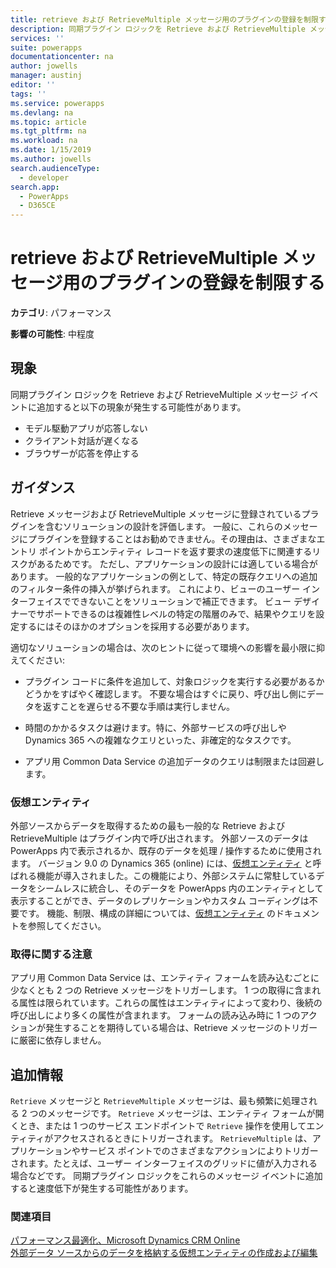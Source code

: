 ```yaml
---
title: retrieve および RetrieveMultiple メッセージ用のプラグインの登録を制限する | MicrosoftDocs
description: 同期プラグイン ロジックを Retrieve および RetrieveMultiple メッセージ イベントに追加すると速度低下が発生する可能性があります。
services: ''
suite: powerapps
documentationcenter: na
author: jowells
manager: austinj
editor: ''
tags: ''
ms.service: powerapps
ms.devlang: na
ms.topic: article
ms.tgt_pltfrm: na
ms.workload: na
ms.date: 1/15/2019
ms.author: jowells
search.audienceType:
  - developer
search.app:
  - PowerApps
  - D365CE
---
```

# <a name="limit-the-registration-of-plug-ins-for-retrieve-and-retrievemultiple-messages"></a>retrieve および RetrieveMultiple メッセージ用のプラグインの登録を制限する

**カテゴリ**: パフォーマンス

**影響の可能性**: 中程度

<a name='symptoms'></a>

## <a name="symptoms"></a>現象

同期プラグイン ロジックを Retrieve および RetrieveMultiple メッセージ イベントに追加すると以下の現象が発生する可能性があります。

- モデル駆動アプリが応答しない
- クライアント対話が遅くなる
- ブラウザーが応答を停止する

<a name='guidance'></a>

## <a name="guidance"></a>ガイダンス

Retrieve メッセージおよび RetrieveMultiple メッセージに登録されているプラグインを含むソリューションの設計を評価します。  一般に、これらのメッセージにプラグインを登録することはお勧めできません。その理由は、さまざまなエントリ ポイントからエンティティ レコードを返す要求の速度低下に関連するリスクがあるためです。  ただし、アプリケーションの設計には適している場合があります。 一般的なアプリケーションの例として、特定の既存クエリへの追加のフィルター条件の挿入が挙げられます。 これにより、ビューのユーザー インターフェイスでできないことをソリューションで補正できます。  ビュー デザイナーでサポートできるのは複雑性レベルの特定の階層のみで、結果やクエリを設定するにはそのほかのオプションを採用する必要があります。

適切なソリューションの場合は、次のヒントに従って環境への影響を最小限に抑えてください:

- プラグイン コードに条件を追加して、対象ロジックを実行する必要があるかどうかをすばやく確認します。 不要な場合はすぐに戻り、呼び出し側にデータを返すことを遅らせる不要な手順は実行しません。

- 時間のかかるタスクは避けます。特に、外部サービスの呼び出しや Dynamics 365 への複雑なクエリといった、非確定的なタスクです。

- アプリ用 Common Data Service の追加データのクエリは制限または回避します。

### <a name="virtual-entities"></a>仮想エンティティ

外部ソースからデータを取得するための最も一般的な Retrieve および RetrieveMultiple はプラグイン内で呼び出されます。 外部ソースのデータは PowerApps 内で表示されるか、既存のデータを処理 / 操作するために使用されます。 バージョン 9.0 の Dynamics 365 (online) には、[仮想エンティティ](/dynamics365/customer-engagement/developer/virtual-entities/get-started-ve) と呼ばれる機能が導入されました。この機能により、外部システムに常駐しているデータをシームレスに統合し、そのデータを PowerApps 内のエンティティとして表示することができ、データのレプリケーションやカスタム コーディングは不要です。 機能、制限、構成の詳細については、[仮想エンティティ](/dynamics365/customer-engagement/developer/virtual-entities/get-started-ve) のドキュメントを参照してください。

### <a name="retrieve-caution"></a>取得に関する注意

アプリ用 Common Data Service は、エンティティ フォームを読み込むごとに少なくとも 2 つの Retrieve メッセージをトリガーします。  1 つの取得に含まれる属性は限られています。これらの属性はエンティティによって変わり、後続の呼び出しにより多くの属性が含まれます。  フォームの読み込み時に 1 つのアクションが発生することを期待している場合は、Retrieve メッセージのトリガーに厳密に依存しません。

<a name='additional'></a>

## <a name="additional-information"></a>追加情報

`Retrieve` メッセージと `RetrieveMultiple` メッセージは、最も頻繁に処理される 2 つのメッセージです。 `Retrieve` メッセージは、エンティティ フォームが開くとき、または 1 つのサービス エンドポイントで `Retrieve` 操作を使用してエンティティがアクセスされるときにトリガーされます。 `RetrieveMultiple` は、アプリケーションやサービス ポイントでのさまざまなアクションによりトリガーされます。たとえば、ユーザー インターフェイスのグリッドに値が入力される場合などです。  同期プラグイン ロジックをこれらのメッセージ イベントに追加すると速度低下が発生する可能性があります。

<a name='seealso'></a>

### <a name="see-also"></a>関連項目

[パフォーマンス最適化、Microsoft Dynamics CRM Online](https://mbs.microsoft.com/customersource/northamerica/CRM/learning/documentation/user-guides/PerformanceOptimizationsCRMOnlineSuccess)<br />
[外部データ ソースからのデータを格納する仮想エンティティの作成および編集](/powerapps/maker/common-data-service/create-edit-virtual-entities)<br />
